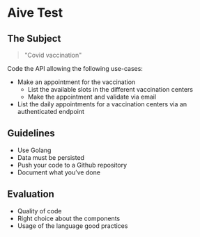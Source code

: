 # Aive Test

## The Subject

> "Covid vaccination"

Code the API allowing the following use-cases:
- Make an appointment for the vaccination
  - List the available slots in the different vaccination centers
  - Make the appointment and validate via email
- List the daily appointments for a vaccination centers via an authenticated endpoint

## Guidelines
- Use Golang
- Data must be persisted
- Push your code to a Github repository
- Document what you’ve done

## Evaluation
- Quality of code 
- Right choice about the components
- Usage of the language good practices
